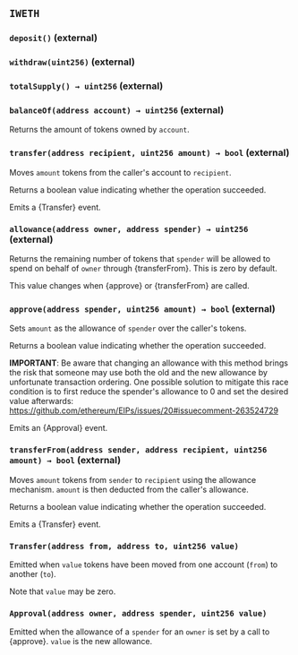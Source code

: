 ## `IWETH`

### `deposit()` (external)

### `withdraw(uint256)` (external)

### `totalSupply() → uint256` (external)

### `balanceOf(address account) → uint256` (external)

Returns the amount of tokens owned by `account`.

### `transfer(address recipient, uint256 amount) → bool` (external)

Moves `amount` tokens from the caller's account to `recipient`.

Returns a boolean value indicating whether the operation succeeded.

Emits a {Transfer} event.

### `allowance(address owner, address spender) → uint256` (external)

Returns the remaining number of tokens that `spender` will be
allowed to spend on behalf of `owner` through {transferFrom}. This is
zero by default.

This value changes when {approve} or {transferFrom} are called.

### `approve(address spender, uint256 amount) → bool` (external)

Sets `amount` as the allowance of `spender` over the caller's tokens.

Returns a boolean value indicating whether the operation succeeded.

**IMPORTANT**: Be aware that changing an allowance with this method brings the risk
that someone may use both the old and the new allowance by unfortunate
transaction ordering. One possible solution to mitigate this race
condition is to first reduce the spender's allowance to 0 and set the
desired value afterwards:
https://github.com/ethereum/EIPs/issues/20#issuecomment-263524729

Emits an {Approval} event.

### `transferFrom(address sender, address recipient, uint256 amount) → bool` (external)

Moves `amount` tokens from `sender` to `recipient` using the
allowance mechanism. `amount` is then deducted from the caller's
allowance.

Returns a boolean value indicating whether the operation succeeded.

Emits a {Transfer} event.

### `Transfer(address from, address to, uint256 value)`

Emitted when `value` tokens have been moved from one account (`from`) to
another (`to`).

Note that `value` may be zero.

### `Approval(address owner, address spender, uint256 value)`

Emitted when the allowance of a `spender` for an `owner` is set by
a call to {approve}. `value` is the new allowance.
